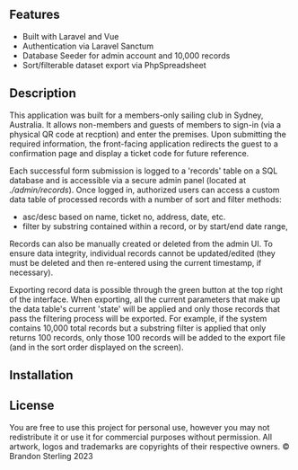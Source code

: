 ## Features
* Built with Laravel and Vue
* Authentication via Laravel Sanctum
* Database Seeder for admin account and 10,000 records
* Sort/filterable dataset export via PhpSpreadsheet

## Description
This application was built for a members-only sailing club in Sydney, Australia. It allows non-members and guests of members to sign-in (via a physical QR code at recption) and enter the premises. Upon submitting the required information, the front-facing application redirects the guest to a confirmation page and display a ticket code for future reference. 

Each successful form submission is logged to a 'records' table on a SQL database and is accessible via a secure admin panel (located at *./admin/records*). Once logged in, authorized users can access a custom data table of processed records with a number of sort and filter methods: 
 - asc/desc based on name, ticket no, address, date, etc.
 - filter by substring contained within a record, or by start/end date range,
 
Records can also be manually created or deleted from the admin UI. To ensure data integrity, individual records cannot be updated/edited (they must be deleted and then re-entered using the current timestamp, if necessary).

Exporting record data is possible through the green button at the top right of the interface. When exporting, all the current parameters that make up the data table's current 'state' will be applied and only those records that pass the filtering process will be exported. For example, if the system contains 10,000 total records but a substring filter is applied that only returns 100 records, only those 100 records will be added to the export file (and in the sort order displayed on the screen). 

## Installation 

## License
You are free to use this project for personal use, however you may not redistribute it or use it for commercial purposes without permission. All artwork, logos and trademarks are copyrights of their respective owners. © Brandon Sterling 2023
